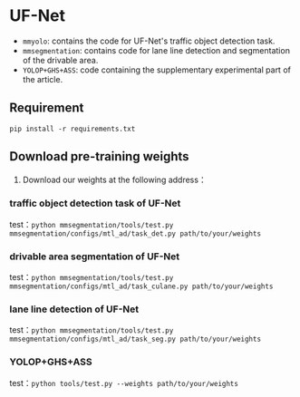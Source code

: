 # UF-Net

- `mmyolo`: contains the code for UF-Net's traffic object detection task.
- `mmsegmentation`: contains code for lane line detection and segmentation of the drivable area.
- `YOLOP+GHS+ASS`: code containing the supplementary experimental part of the article.
## Requirement
 `pip install -r requirements.txt`
## Download pre-training weights
1. Download our weights at the following address：

### traffic object detection task of UF-Net 

test：`python mmsegmentation/tools/test.py mmsegmentation/configs/mtl_ad/task_det.py path/to/your/weights`

### drivable area segmentation of UF-Net

test：`python mmsegmentation/tools/test.py mmsegmentation/configs/mtl_ad/task_culane.py path/to/your/weights`

### lane line detection of UF-Net

test：`python mmsegmentation/tools/test.py mmsegmentation/configs/mtl_ad/task_seg.py path/to/your/weights`

### YOLOP+GHS+ASS

test：`python tools/test.py --weights path/to/your/weights`

